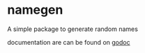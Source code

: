 namegen
=======

A simple package to generate random names

documentation are can be found on [godoc](http://godoc.org/github.com/ficoos/namegen)
